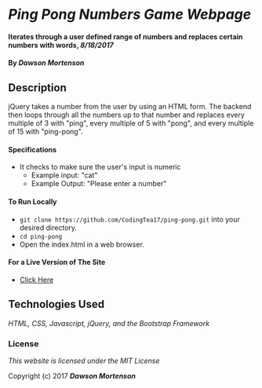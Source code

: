 # _Ping Pong Numbers Game Webpage_

####  Iterates through a user defined range of numbers and replaces certain numbers with words, _8/18/2017_

#### By _**Dawson Mortenson**_

## Description
jQuery takes a number from the user by using an HTML form. The backend then loops through all the numbers up to that number and replaces every multiple of 3 with "ping", every multiple of 5 with "pong", and every multiple of 15 with "ping-pong".

#### Specifications
* It checks to make sure the user's input is numeric
  * Example input: "cat"
  * Example Output: "Please enter a number"

#### To Run Locally
* `git clone https://github.com/CodingTea17/ping-pong.git` into your desired directory.
* `cd ping-pong`
* Open the index.html in a web browser.

#### For a Live Version of The Site
* [Click Here](https://codingtea17.github.io/ping-pong)

## Technologies Used

_HTML, CSS, Javascript, jQuery, and the Bootstrap Framework_

### License

*This website is licensed under the MIT License*

Copyright (c) 2017 **_Dawson Mortenson_**
